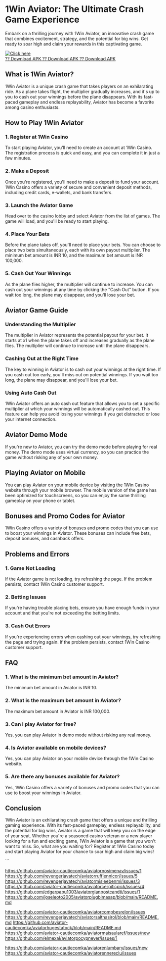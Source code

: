 

# 1Win Aviator: The Ultimate Crash Game Experience

Embark on a thrilling journey with 1Win Aviator, an innovative crash
game that combines excitement, strategy, and the potential for big wins.
Get ready to soar high and claim your rewards in this captivating game.

[![Click
here](https://readscoops.com/wp-content/uploads/2023/03/Readscoop-aviator-1-1.jpg)](https://traff.sbs/deff)\
[?? Download APK ?? Download APK ?? Download
APK](https://traff.sbs/deff)




## What is 1Win Aviator?

1Win Aviator is a unique crash game that takes players on an
exhilarating ride. As a plane takes flight, the multiplier gradually
increases, and it\'s up to you to cash out your winnings before the
plane disappears. With its fast-paced gameplay and endless
replayability, Aviator has become a favorite among casino enthusiasts.

## How to Play 1Win Aviator

### 1. Register at 1Win Casino

To start playing Aviator, you\'ll need to create an account at 1Win
Casino. The registration process is quick and easy, and you can complete
it in just a few minutes.

### 2. Make a Deposit

Once you\'re registered, you\'ll need to make a deposit to fund your
account. 1Win Casino offers a variety of secure and convenient deposit
methods, including credit cards, e-wallets, and bank transfers.

### 3. Launch the Aviator Game

Head over to the casino lobby and select Aviator from the list of games.
The game will load, and you\'ll be ready to start playing.

### 4. Place Your Bets

Before the plane takes off, you\'ll need to place your bets. You can
choose to place two bets simultaneously, each with its own payout
multiplier. The minimum bet amount is INR 10, and the maximum bet amount
is INR 100,000.

### 5. Cash Out Your Winnings

As the plane flies higher, the multiplier will continue to increase. You
can cash out your winnings at any time by clicking the "Cash Out"
button. If you wait too long, the plane may disappear, and you\'ll lose
your bet.

## Aviator Game Guide

### Understanding the Multiplier

The multiplier in Aviator represents the potential payout for your bet.
It starts at x1 when the plane takes off and increases gradually as the
plane flies. The multiplier will continue to increase until the plane
disappears.

### Cashing Out at the Right Time

The key to winning in Aviator is to cash out your winnings at the right
time. If you cash out too early, you\'ll miss out on potential winnings.
If you wait too long, the plane may disappear, and you\'ll lose your
bet.

### Using Auto Cash Out

1Win Aviator offers an auto cash out feature that allows you to set a
specific multiplier at which your winnings will be automatically cashed
out. This feature can help you avoid losing your winnings if you get
distracted or lose your internet connection.

## Aviator Demo Mode

If you\'re new to Aviator, you can try the demo mode before playing for
real money. The demo mode uses virtual currency, so you can practice the
game without risking any of your own money.

## Playing Aviator on Mobile

You can play Aviator on your mobile device by visiting the 1Win Casino
website through your mobile browser. The mobile version of the game has
been optimized for touchscreens, so you can enjoy the same thrilling
gameplay on your phone or tablet.

## Bonuses and Promo Codes for Aviator

1Win Casino offers a variety of bonuses and promo codes that you can use
to boost your winnings in Aviator. These bonuses can include free bets,
deposit bonuses, and cashback offers.

## Problems and Errors

### 1. Game Not Loading

If the Aviator game is not loading, try refreshing the page. If the
problem persists, contact 1Win Casino customer support.

### 2. Betting Issues

If you\'re having trouble placing bets, ensure you have enough funds in
your account and that you\'re not exceeding the betting limits.

### 3. Cash Out Errors

If you\'re experiencing errors when cashing out your winnings, try
refreshing the page and trying again. If the problem persists, contact
1Win Casino customer support.

## FAQ

### 1. What is the minimum bet amount in Aviator?

The minimum bet amount in Aviator is INR 10.

### 2. What is the maximum bet amount in Aviator?

The maximum bet amount in Aviator is INR 100,000.

### 3. Can I play Aviator for free?

Yes, you can play Aviator in demo mode without risking any real money.

### 4. Is Aviator available on mobile devices?

Yes, you can play Aviator on your mobile device through the 1Win Casino
website.

### 5. Are there any bonuses available for Aviator?

Yes, 1Win Casino offers a variety of bonuses and promo codes that you
can use to boost your winnings in Aviator.

## Conclusion

1Win Aviator is an exhilarating crash game that offers a unique and
thrilling gaming experience. With its fast-paced gameplay, endless
replayability, and the potential for big wins, Aviator is a game that
will keep you on the edge of your seat. Whether you\'re a seasoned
casino veteran or a new player looking for a fun and exciting game, 1Win
Aviator is a game that you won\'t want to miss. So, what are you waiting
for? Register at 1Win Casino today and start playing Aviator for your
chance to soar high and claim big wins!

\`\`\`

https://github.com/aviator-cautiecomka/aviatornosimenav/issues/1
https://github.com/revengerjavatech/aviatorrufflennicor/issues/5
https://github.com/revengerjavatech/aviatormisleebenmi/issues/3
https://github.com/aviator-cautiecomka/aviatorcerpiticpick/issues/4
https://github.com/edgarpapu1003/aviatorglanpostcandti/issues/1
https://github.com/joseleoto2005/aviatorplugbimasap/blob/main/README.md

https://github.com/aviator-cautiecomka/aviatorcompbesrelon/issues
https://github.com/revengerjavatech/aviatorsalthasirol/blob/main/README.md
https://github.com/aviator-cautiecomka/aviatorhugestatock/blob/main/README.md
https://github.com/aviator-cautiecomka/aviatormaisaularef/issues/new
https://github.com/elmexal/aviatorpocypnever/issues/1

https://github.com/aviator-cautiecomka/aviatorenlumbary/issues/new
https://github.com/aviator-cautiecomka/aviatorennereclu/issues
